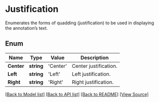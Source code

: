 ﻿# Justification
Enumerates the forms of quadding (justification) to be used in displaying the annotation’s text.

## Enum
Name | Type | Value | Description
------------ | ------------- | ------------- | -------------
**Center** | **string** | 'Center' | Center justification.
**Left** | **string** | 'Left' | Left justification.
**Right** | **string** | 'Right' | Right justification.

[[Back to Model list]](../README.md#documentation-for-models) [[Back to API list]](../README.md#documentation-for-api-endpoints) [[Back to README]](../README.md) [[View Source]](../src/models/justification.ts)

